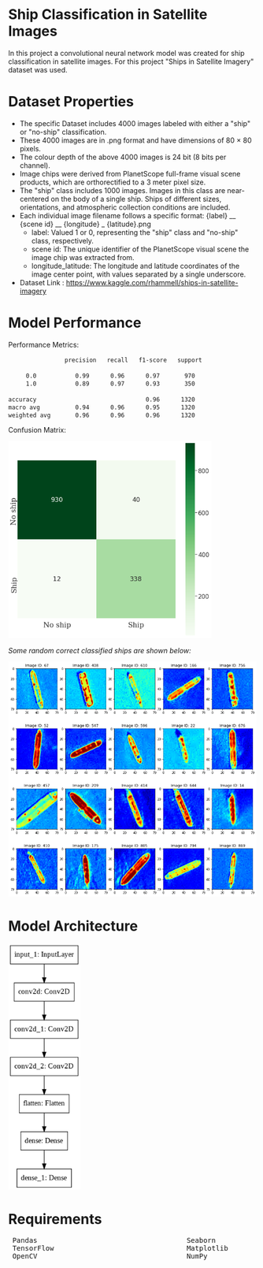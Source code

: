 # Ship Classification in Satellite Images
In this project a convolutional neural network model was created for ship classification in satellite images. 
For this project "Ships in Satellite Imagery" dataset was used.

# Dataset Properties

 * The specific Dataset includes 4000 images labeled with either a "ship" or "no-ship" classification.
 * These 4000 images are in .png format and have dimensions of 80 × 80 pixels. 
 * The colour depth of the above 4000 images is 24 bit (8 bits per channel).
 * Image chips were derived from PlanetScope full-frame visual scene products, which are orthorectified to a 3 meter pixel size.
 * The "ship" class includes 1000 images. Images in this class are near-centered on the body of a single ship. Ships of different sizes, orientations, and atmospheric collection conditions are included.
 * Each individual image filename follows a specific format: {label} __ {scene id} __ {longitude} _ {latitude}.png
   * label: Valued 1 or 0, representing the "ship" class and "no-ship" class, respectively.
   * scene id: The unique identifier of the PlanetScope visual scene the image chip was extracted from. 
   * longitude_latitude: The longitude and latitude coordinates of the image center point, with values separated by a single underscore.
* Dataset Link : https://www.kaggle.com/rhammell/ships-in-satellite-imagery 


 # Model Performance
 
 Performance Metrics:

                    precision   recall   f1-score   support

         0.0           0.99      0.96      0.97       970
         1.0           0.89      0.97      0.93       350

    accuracy                               0.96      1320
    macro avg          0.94      0.96      0.95      1320
    weighted avg       0.96      0.96      0.96      1320

Confusion Matrix:

<kbd><img height="400" src="/confusion_matrix.png"></kbd>


*Some random correct classified ships are shown below:*

![](/Project_Image.png)

# Model Architecture

<kbd><img height="500" src="/model.png"></kbd>

# Requirements

<pre>
 Pandas                                    Seaborn                              Keras                      
 TensorFlow                                Matplotlib                           scikit-learn        
 OpenCV                                    NumPy                                
</pre> 
